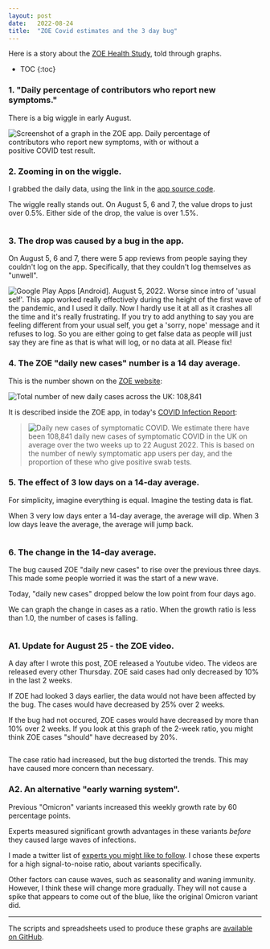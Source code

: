 ```yaml
---
layout: post
date:   2022-08-24
title:  "ZOE Covid estimates and the 3 day bug"
---
```


Here is a story about the [ZOE Health Study](ZOE-health-study), told through graphs.

[ZOE-health-study]: https://en.wikipedia.org/wiki/Zoe_Health_Study

* TOC
{:toc}

### 1. "Daily percentage of contributors who report new symptoms."

There is a big wiggle in early August.

<p style="max-width: 417px">
  <img src="/assets/for-post/2022-08-24-zoe-covid-3-day-bug/newly_symptomatic_contributors.png" alt="Screenshot of a graph in the ZOE app.  Daily percentage of contributors who report new symptoms, with or without a positive COVID test result.">
</p>

### 2. Zooming in on the wiggle.

I grabbed the daily data, using the link in the [app source code](https://github.com/zoe/covid-tracker-react-native/blob/2.7.1-ota-34/src/core/content/ContentService.ts#L124).

The wiggle really stands out.  On August 5, 6 and 7, the value drops to just over 0.5%.  Either side of the drop, the value is over 1.5%.

<img src="/assets/for-post/2022-08-24-zoe-covid-3-day-bug/newly_sick_table.png" alt="">

### 3. The drop was caused by a bug in the app.

On August 5, 6 and 7, there were 5 app reviews from people saying they couldn't log on the app.  Specifically, that they couldn't log themselves as "unwell".

<img src="/assets/for-post/2022-08-24-zoe-covid-3-day-bug/app_review.png" alt="Google Play Apps [Android]. August 5, 2022.
Worse since intro of 'usual self'. This app worked really effectively during the height of the first wave of the pandemic, and I used it daily. Now I hardly use it at all as it crashes all the time and it's really frustrating. If you try to add anything to say you are feeling different from your usual self, you get a 'sorry, nope' message and it refuses to log. So you are either going to get false data as people will just say they are fine as that is what will log, or no data at all. Please fix!">

### 4. The ZOE "daily new cases" number is a 14 day average.

This is the number shown on the [ZOE website](https://health-study.joinzoe.com/data):

<img src="/assets/for-post/2022-08-24-zoe-covid-3-day-bug/cases_screenshot.png" alt="Total number of new daily cases across the UK: 108,841">

It is described inside the ZOE app, in today's [COVID Infection Report](https://storage.googleapis.com/covid-public-data/report/zoe_health_study_report_20220824.pdf):

<blockquote style="max-width: 600px">
  <img src="/assets/for-post/2022-08-24-zoe-covid-3-day-bug/cases_definition.png" alt="Daily new cases of symptomatic COVID.
We estimate there have been 108,841 daily new cases of symptomatic COVID in the UK
on average over the two weeks up to 22 August 2022. This is based on the number of
newly symptomatic app users per day, and the proportion of these who give positive
swab tests." title=""> 
</blockquote>

### 5. The effect of 3 low days on a 14-day average.

For simplicity, imagine everything is equal. Imagine the testing data is flat.

When 3 very low days enter a 14-day average, the average will dip.  When 3 low days leave the average, the average will jump back.

<img src="/assets/for-post/2022-08-24-zoe-covid-3-day-bug/14_day_average.png" alt="">

### 6. The change in the 14-day average.

The bug caused ZOE "daily new cases" to rise over the previous three days.  This made some people worried it was the start of a new wave.

Today, "daily new cases" dropped below the low point from four days ago.

We can graph the change in cases as a ratio.  When the growth ratio is less than 1.0, the number of cases is falling.

<img src="/assets/for-post/2022-08-24-zoe-covid-3-day-bug/daily_change.png" alt="">

### A1. Update for August 25 - the ZOE video.

A day after I wrote this post, ZOE released a Youtube video.  The videos are released every other Thursday.  ZOE said cases had only decreased by 10% in the last 2 weeks.

If ZOE had looked 3 days earlier, the data would not have been affected by the bug.  The cases would have decreased by 25% over 2 weeks.

If the bug had not occured, ZOE cases would have decreased by more than 10% over 2 weeks.  If you look at this graph of the 2-week ratio, you might think ZOE cases "should" have decreased by 20%.

<img src="/assets/for-post/2022-08-24-zoe-covid-3-day-bug/daily_change_14.png" alt="">

The case ratio had increased, but the bug distorted the trends.  This may have caused more concern than necessary.

### A2. An alternative "early warning system".

Previous "Omicron" variants increased this weekly growth rate by 60 percentage points.

Experts measured significant growth advantages in these variants *before* they caused large waves of infections.

I made a twitter list of [experts you might like to follow](https://twitter.com/i/lists/1521570760950702081).  I chose these experts for a high signal-to-noise ratio, about variants specifically.

Other factors can cause waves, such as seasonality and waning immunity.  However, I think these will change more gradually.  They will not cause a spike that appears to come out of the blue, like the original Omicron variant did.


---

The scripts and spreadsheets used to produce these graphs are [available on GitHub](https://github.com/sourcejedi/nova-covid).

